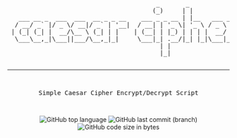 <div align="center">
<pre>
                                        _       _               
                                       (_)     | |              
   ___ __ _  ___  ___  __ _ _ __    ___ _ _ __ | |__   ___ _ __ 
  / __/ _` |/ _ \/ __|/ _` | '__|  / __| | '_ \| '_ \ / _ \ '__|
 | (_| (_| |  __/\__ \ (_| | |    | (__| | |_) | | | |  __/ |   
  \___\__,_|\___||___/\__,_|_|     \___|_| .__/|_| |_|\___|_|   
                                         | |                    
                                         |_|                    
  
-----------------------------------------------------------------------------------------
Simple Caesar Cipher Encrypt/Decrypt Script

</pre>

![GitHub top language](https://img.shields.io/github/languages/top/ItsThompson/caesar-cipher)
![GitHub last commit (branch)](https://img.shields.io/github/last-commit/ItsThompson/caesar-cipher/main)
![GitHub code size in bytes](https://img.shields.io/github/languages/code-size/ItsThompson/caesar-cipher)

</div>
